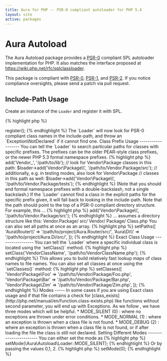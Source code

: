 ```yaml
---
title: Aura for PHP -- PSR-0 compliant autoloader for PHP 5.4
layout: site
active: packages
---
```


Aura Autoload
=============

The Aura Autoload package provides a
[PSR-0](https://github.com/php-fig/fig-standards/blob/master/accepted/PSR-0.md)
compliant SPL autoloader implementation for PHP. It also matches the interface
proposed at <https://wiki.php.net/rfc/splclassloader>.

This package is compliant with [PSR-0][], [PSR-1][], and [PSR-2][]. If you
notice compliance oversights, please send a patch via pull request.

[PSR-0]: https://github.com/php-fig/fig-standards/blob/master/accepted/PSR-0.md
[PSR-1]: https://github.com/php-fig/fig-standards/blob/master/accepted/PSR-1-basic-coding-standard.md
[PSR-2]: https://github.com/php-fig/fig-standards/blob/master/accepted/PSR-2-coding-style-guide.md


Include-Path Usage
------------------

Create an instance of the `Loader` and register it with SPL.

{% highlight php %}
<?php
$loader = require '/path/to/Aura.Autoload/scripts/instance.php';
$loader->register();
{% endhighlight %}

The `Loader` will now look for PSR-0 compliant class names in the
include-path, and throw an `Exception\NotDeclared` if it cannot find one.


Class Prefix Usage
------------------

You can tell the `Loader` to search particular paths for classes with specific
prefixes. The prefixes can be the older PEAR-style class prefixes, or the
newer PHP 5.3 formal namespace prefixes.
    
{% highlight php %}
<?php
// look for all Vendor_* classes in this path:
$loader->add('Vendor_', '/path/to/lib');

// look for Vendor\Package classes in this path:
$loader->add('Vendor\Package\\', '/path/to/Vendor.Package/src');

// additionally, e.g. in testing modes, also look for Vendor\Package
// classes in this path as well:
$loader->add('Vendor\Package\\', '/path/to/Vendor.Package/tests');
{% endhighlight %}

(Note that you should end formal namespace prefixes with a double-backslash,
not a single backslash.)

If the `Loader` cannot find a class in the explicit paths for the specific
prefix given, it will fall back to looking in the include-path.

Note that the path should point to the top of a PSR-0 compliant directory
structure. For example, this ...

{% highlight php %}
<?php
$loader->add('Vendor\Package\\', '/path/to/Vendor.Package/src');
{% endhighlight %}
... assumes a directory structure like this:

    Vendor.Package/
        src/
            Vendor/
                Package/
                    Class.php

You can also set all paths at once as an array.

{% highlight php %}
<?php
$loader->setPaths([
    'Aura\Router\\' => '/path/to/project/Aura.Router/src/',
    'Aura\Di\\'     => '/path/to/project/Aura.Di/src/',
]);
{% endhighlight %}

Exact Class Usage
-----------------

You can tell the `Loader` where a specific individual class is located using
the `setClass()` method.

{% highlight php %}
<?php
// look for the VendorClassName at this location:
$loader->setClass('VendorClassName', '/path/to/VendorClassName.php');
{% endhighlight %}

This allows you to build relatively fast lookup maps of class names to file
names.

You can also set all classes at once using the `setClasses()` method:

{% highlight php %}
<?php
$loader->setClasses([
    'Vendor\Package\Foo' => '/path/to/Vendor/Package/Foo.php',
    'Vendor\Package\Bar' => '/path/to/Vendor/Package/Bar.php',
    'Vendor\Package\Zim' => '/path/to/Vendor/Package/Zim.php',
]);
{% endhighlight %}

Modes
-----

In some cases if you are using Exact class usage and if that file contains
a check for [class_exists](http://php.net/manual/en/function.class-exists.php)
like functions without second parameter, you will end up with Exceptions. 
As we follow <https://wiki.php.net/rfc/splclassloader>, we have three modes 
which will be helpful.

    * MODE_SILENT (0) : where no exceptions are thrown under error conditions.
    * MODE_NORMAL (1) : where an exception is thrown when a class file is not found.
    * MODE_DEBUG  (2) : where an exception is thrown when a class file is not 
    found, or if after loading the file the class is still not declared.
     
Setting Different Modes
-----------------------

You can either set the mode as 

{% highlight php %}
<?php
$loader->setMode(\Aura\Autoload\Loader::MODE_SILENT);
{% endhighlight %}

Or by passing the values 0,1, 2.

{% highlight php %}
<?php
$loader->setMode(0);
{% endhighlight %}